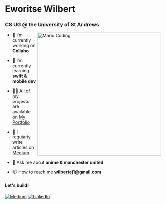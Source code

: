 <h1 align="left">Eworitse Wilbert</h1>
<h3 align="left">CS UG @ the University of St Andrews</h3>

<!-- <p align="left"> <a href="https://github.com/ryo-ma/github-profile-trophy"><img src="https://github-profile-trophy.vercel.app/?username=ewilbert7" alt="ewilbert7" /></a> </p> -->
<img align="right" width="400" alt="Mario Coding" src="https://user-images.githubusercontent.com/74038190/225813708-98b745f2-7d22-48cf-9150-083f1b00d6c9.gif" alt="Mario Coding" />

- 🔭 I’m currently working on **Collabo**

- 🌱 I’m currently learning **swift & mobile dev**

- 👨‍💻 All of my projects are available on [My Portfolio](https://site-eworitses-projects.vercel.app/)

- 📝 I regularly write articles on [Medium](https://medium.com/@wilbertej1)

- 💬 Ask me about **anime & manchester united**

- 📫 How to reach me **wilbertej1@gmail.com**


#### Let's build!
[<img alt="Medium" src="https://img.shields.io/badge/Medium-%23000000.svg?&style=for-the-badge&logo=Medium&logoColor=white" />](https://medium.com/@wilbertej1)
[<img alt="LinkedIn" src="https://img.shields.io/badge/LinkedIn-%230E76A8.svg?&style=for-the-badge&logo=LinkedIn&logoColor=white" />](https://linkedin.com/in/eworitsewarami-wilbert)



